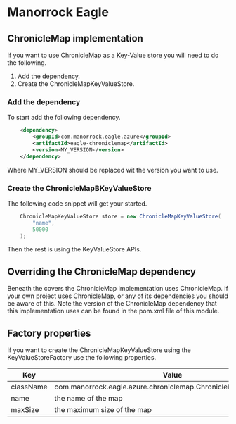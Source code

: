 # Manorrock Eagle

## ChronicleMap implementation

If you want to use ChronicleMap as a Key-Value store you will need to do the following.

1. Add the dependency.
2. Create the ChronicleMapKeyValueStore.

### Add the dependency

To start add the following dependency.

```xml
    <dependency>
        <groupId>com.manorrock.eagle.azure</groupId>
        <artifactId>eagle-chroniclemap</artifactId>
        <version>MY_VERSION</version>
    </dependency>
```

Where MY_VERSION should be replaced wit the version you want to use.

### Create the ChronicleMapBKeyValueStore

The following code snippet will get your started.

```java
    ChronicleMapKeyValueStore store = new ChronicleMapKeyValueStore(
        "name",
        50000
    );
```

Then the rest is using the KeyValueStore APIs.

## Overriding the ChronicleMap dependency

Beneath the covers the ChronicleMap implementation uses ChronicleMap. If your
own project uses ChronicleMap, or any of its dependencies you should be aware of
this. Note the version of the ChronicleMap dependency that this implementation
uses can be found in the pom.xml file of this module.

## Factory properties

If you want to create the ChronicleMapKeyValueStore using the 
KeyValueStoreFactory use the following properties.

| Key | Value 
| --- | -----
| className | com.manorrock.eagle.azure.chroniclemap.ChronicleMapKeyValueStore
| name | the name of the map
| maxSize | the maximum size of the map
